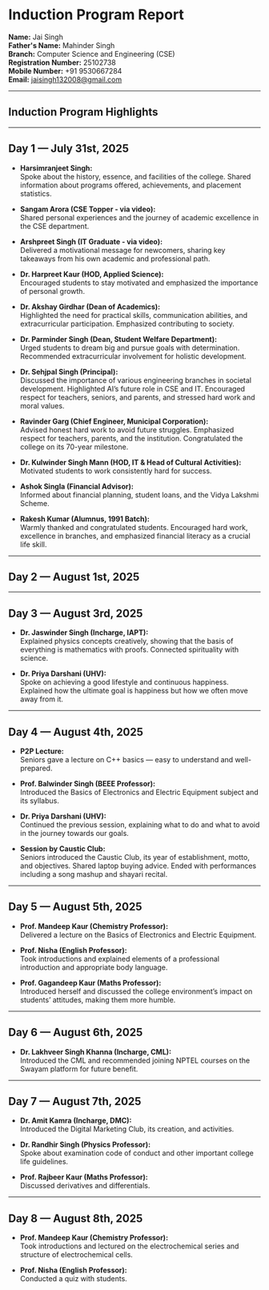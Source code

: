 # Induction Program Report

**Name:** Jai Singh  
**Father's Name:** Mahinder Singh  
**Branch:** Computer Science and Engineering (CSE)  
**Registration Number:** 25102738  
**Mobile Number:** +91 9530667284  
**Email:** jaisingh132008@gmail.com  

---

## Induction Program Highlights  

---

## Day 1 — July 31st, 2025

- **Harsimranjeet Singh:**  
  Spoke about the history, essence, and facilities of the college. Shared information about programs offered, achievements, and placement statistics.

- **Sangam Arora (CSE Topper - via video):**  
  Shared personal experiences and the journey of academic excellence in the CSE department.

- **Arshpreet Singh (IT Graduate - via video):**  
  Delivered a motivational message for newcomers, sharing key takeaways from his own academic and professional path.

- **Dr. Harpreet Kaur (HOD, Applied Science):**  
  Encouraged students to stay motivated and emphasized the importance of personal growth.

- **Dr. Akshay Girdhar (Dean of Academics):**  
  Highlighted the need for practical skills, communication abilities, and extracurricular participation. Emphasized contributing to society.

- **Dr. Parminder Singh (Dean, Student Welfare Department):**  
  Urged students to dream big and pursue goals with determination. Recommended extracurricular involvement for holistic development.

- **Dr. Sehjpal Singh (Principal):**  
  Discussed the importance of various engineering branches in societal development. Highlighted AI’s future role in CSE and IT. Encouraged respect for teachers, seniors, and parents, and stressed hard work and moral values.

- **Ravinder Garg (Chief Engineer, Municipal Corporation):**  
  Advised honest hard work to avoid future struggles. Emphasized respect for teachers, parents, and the institution. Congratulated the college on its 70-year milestone.

- **Dr. Kulwinder Singh Mann (HOD, IT & Head of Cultural Activities):**  
  Motivated students to work consistently hard for success.

- **Ashok Singla (Financial Advisor):**  
  Informed about financial planning, student loans, and the Vidya Lakshmi Scheme.

- **Rakesh Kumar (Alumnus, 1991 Batch):**  
  Warmly thanked and congratulated students. Encouraged hard work, excellence in branches, and emphasized financial literacy as a crucial life skill.

---

## Day 2 — August 1st, 2025

---

## Day 3 — August 3rd, 2025

- **Dr. Jaswinder Singh (Incharge, IAPT):**  
  Explained physics concepts creatively, showing that the basis of everything is mathematics with proofs. Connected spirituality with science.

- **Dr. Priya Darshani (UHV):**  
  Spoke on achieving a good lifestyle and continuous happiness. Explained how the ultimate goal is happiness but how we often move away from it.

---

## Day 4 — August 4th, 2025

- **P2P Lecture:**  
  Seniors gave a lecture on C++ basics — easy to understand and well-prepared.

- **Prof. Balwinder Singh (BEEE Professor):**  
  Introduced the Basics of Electronics and Electric Equipment subject and its syllabus.

- **Dr. Priya Darshani (UHV):**  
  Continued the previous session, explaining what to do and what to avoid in the journey towards our goals.

- **Session by Caustic Club:**  
  Seniors introduced the Caustic Club, its year of establishment, motto, and objectives. Shared laptop buying advice. Ended with performances including a song mashup and shayari recital.

---

## Day 5 — August 5th, 2025

- **Prof. Mandeep Kaur (Chemistry Professor):**  
  Delivered a lecture on the Basics of Electronics and Electric Equipment.

- **Prof. Nisha (English Professor):**  
  Took introductions and explained elements of a professional introduction and appropriate body language.

- **Prof. Gagandeep Kaur (Maths Professor):**  
  Introduced herself and discussed the college environment’s impact on students’ attitudes, making them more humble.

---

## Day 6 — August 6th, 2025

- **Dr. Lakhveer Singh Khanna (Incharge, CML):**  
  Introduced the CML and recommended joining NPTEL courses on the Swayam platform for future benefit.

---

## Day 7 — August 7th, 2025

- **Dr. Amit Kamra (Incharge, DMC):**  
  Introduced the Digital Marketing Club, its creation, and activities.

- **Dr. Randhir Singh (Physics Professor):**  
  Spoke about examination code of conduct and other important college life guidelines.

- **Prof. Rajbeer Kaur (Maths Professor):**  
  Discussed derivatives and differentials.

---

## Day 8 — August 8th, 2025

- **Prof. Mandeep Kaur (Chemistry Professor):**  
  Took introductions and lectured on the electrochemical series and structure of electrochemical cells.

- **Prof. Nisha (English Professor):**  
  Conducted a quiz with students.
